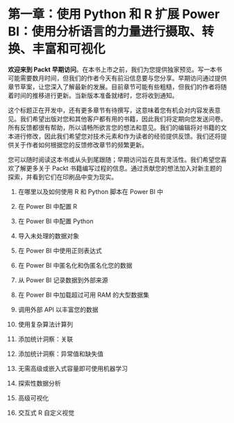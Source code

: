 # 第一章：使用 Python 和 R 扩展 Power BI：使用分析语言的力量进行摄取、转换、丰富和可视化

**欢迎来到 Packt 早期访问**。在本书上市之前，我们为您提供独家预览。写一本书可能需要数月时间，但我们的作者今天有前沿信息要与您分享。早期访问通过提供章节草案，让您深入了解最新的发展。目前章节可能有些粗糙，但我们的作者将随着时间的推移进行更新。当新版本准备就绪时，您将收到通知。

这个标题正在开发中，还有更多章节有待撰写，这意味着您有机会对内容发表意见。我们希望出版对您和其他客户都有用的书籍，因此我们将定期向您发送问卷。所有反馈都很有帮助，所以请畅所欲言您的想法和意见。我们的编辑将对书籍的文本进行修改，因此我们希望您对技术元素和作为读者的经验提供反馈。我们还将提供关于作者如何根据您的反馈修改章节的频繁更新。

您可以随时阅读这本书或从头到尾跟随；早期访问旨在具有灵活性。我们希望您喜欢了解更多关于 Packt 书籍编写过程的信息。通过贡献您的想法加入对新主题的探索，并看到它们在印刷品中变为现实。

1.  在哪里以及如何使用 R 和 Python 脚本在 Power BI 中

1.  在 Power BI 中配置 R

1.  在 Power BI 中配置 Python

1.  导入未处理的数据对象

1.  在 Power BI 中使用正则表达式

1.  在 Power BI 中匿名化和伪匿名化您的数据

1.  从 Power BI 记录数据到外部来源

1.  在 Power BI 中加载超过可用 RAM 的大型数据集

1.  调用外部 API 以丰富您的数据

1.  使用复杂算法计算列

1.  添加统计洞察：关联

1.  添加统计洞察：异常值和缺失值

1.  无需高级或嵌入式容量即可使用机器学习

1.  探索性数据分析

1.  高级可视化

1.  交互式 R 自定义视觉
